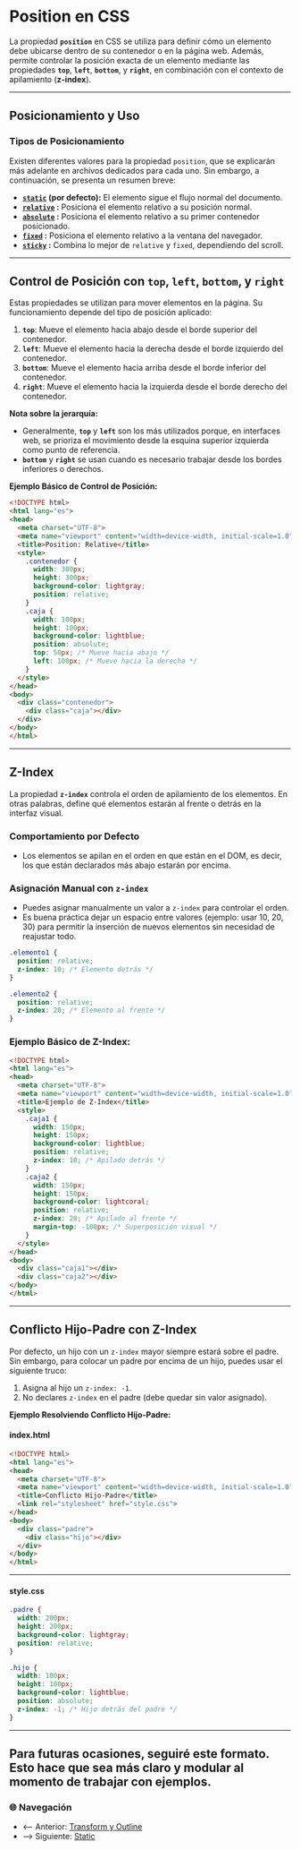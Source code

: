# **Position en CSS**

La propiedad **`position`** en CSS se utiliza para definir cómo un elemento debe ubicarse dentro de su contenedor o en la página web. Además, permite controlar la posición exacta de un elemento mediante las propiedades **`top`**, **`left`**, **`bottom`**, y **`right`**, en combinación con el contexto de apilamiento (**z-index**).

---

## **Posicionamiento y Uso**

### **Tipos de Posicionamiento**

Existen diferentes valores para la propiedad `position`, que se explicarán más adelante en archivos dedicados para cada uno. Sin embargo, a continuación, se presenta un resumen breve:

- **[`static`]() (por defecto):** El elemento sigue el flujo normal del documento.
- **[`relative`]() :** Posiciona el elemento relativo a su posición normal.
- **[`absolute`]() :** Posiciona el elemento relativo a su primer contenedor posicionado.
- **[`fixed`]() :** Posiciona el elemento relativo a la ventana del navegador.
- **[`sticky`]() :** Combina lo mejor de `relative` y `fixed`, dependiendo del scroll.

---

## **Control de Posición con `top`, `left`, `bottom`, y `right`**

Estas propiedades se utilizan para mover elementos en la página. Su funcionamiento depende del tipo de posición aplicado:

1. **`top`**: Mueve el elemento hacia abajo desde el borde superior del contenedor.
2. **`left`**: Mueve el elemento hacia la derecha desde el borde izquierdo del contenedor.
3. **`bottom`**: Mueve el elemento hacia arriba desde el borde inferior del contenedor.
4. **`right`**: Mueve el elemento hacia la izquierda desde el borde derecho del contenedor.

**Nota sobre la jerarquía:**
- Generalmente, **`top`** y **`left`** son los más utilizados porque, en interfaces web, se prioriza el movimiento desde la esquina superior izquierda como punto de referencia.
- **`bottom`** y **`right`** se usan cuando es necesario trabajar desde los bordes inferiores o derechos.

**Ejemplo Básico de Control de Posición:**

```html
<!DOCTYPE html>
<html lang="es">
<head>
  <meta charset="UTF-8">
  <meta name="viewport" content="width=device-width, initial-scale=1.0">
  <title>Position: Relative</title>
  <style>
    .contenedor {
      width: 300px;
      height: 300px;
      background-color: lightgray;
      position: relative;
    }
    .caja {
      width: 100px;
      height: 100px;
      background-color: lightblue;
      position: absolute;
      top: 50px; /* Mueve hacia abajo */
      left: 100px; /* Mueve hacia la derecha */
    }
  </style>
</head>
<body>
  <div class="contenedor">
    <div class="caja"></div>
  </div>
</body>
</html>
```

---

## **Z-Index**

La propiedad **`z-index`** controla el orden de apilamiento de los elementos. En otras palabras, define qué elementos estarán al frente o detrás en la interfaz visual.

### **Comportamiento por Defecto**

- Los elementos se apilan en el orden en que están en el DOM, es decir, los que están declarados más abajo estarán por encima.

### **Asignación Manual con `z-index`**

- Puedes asignar manualmente un valor a `z-index` para controlar el orden.
- Es buena práctica dejar un espacio entre valores (ejemplo: usar 10, 20, 30) para permitir la inserción de nuevos elementos sin necesidad de reajustar todo.

```css
.elemento1 {
  position: relative;
  z-index: 10; /* Elemento detrás */
}

.elemento2 {
  position: relative;
  z-index: 20; /* Elemento al frente */
}
```

### **Ejemplo Básico de Z-Index:**

```html
<!DOCTYPE html>
<html lang="es">
<head>
  <meta charset="UTF-8">
  <meta name="viewport" content="width=device-width, initial-scale=1.0">
  <title>Ejemplo de Z-Index</title>
  <style>
    .caja1 {
      width: 150px;
      height: 150px;
      background-color: lightblue;
      position: relative;
      z-index: 10; /* Apilado detrás */
    }
    .caja2 {
      width: 150px;
      height: 150px;
      background-color: lightcoral;
      position: relative;
      z-index: 20; /* Apilado al frente */
      margin-top: -100px; /* Superposición visual */
    }
  </style>
</head>
<body>
  <div class="caja1"></div>
  <div class="caja2"></div>
</body>
</html>
```

---

## **Conflicto Hijo-Padre con Z-Index**

Por defecto, un hijo con un `z-index` mayor siempre estará sobre el padre. Sin embargo, para colocar un padre por encima de un hijo, puedes usar el siguiente truco:

1. Asigna al hijo un `z-index: -1`.
2. No declares `z-index` en el padre (debe quedar sin valor asignado).

**Ejemplo Resolviendo Conflicto Hijo-Padre:**

#### **index.html**

```html
<!DOCTYPE html>
<html lang="es">
<head>
  <meta charset="UTF-8">
  <meta name="viewport" content="width=device-width, initial-scale=1.0">
  <title>Conflicto Hijo-Padre</title>
  <link rel="stylesheet" href="style.css">
</head>
<body>
  <div class="padre">
    <div class="hijo"></div>
  </div>
</body>
</html>
```

---

#### **style.css**

```css
.padre {
  width: 200px;
  height: 200px;
  background-color: lightgray;
  position: relative;
}

.hijo {
  width: 100px;
  height: 100px;
  background-color: lightblue;
  position: absolute;
  z-index: -1; /* Hijo detrás del padre */
}
```

--- 

Para futuras ocasiones, seguiré este formato. Esto hace que sea más claro y modular al momento de trabajar con ejemplos.
---

### 🌐 Navegación

- <-- Anterior: [Transform y Outline](Transform%20y%20Outline.md)  
- --> Siguiente: [Static](Static.md)  
